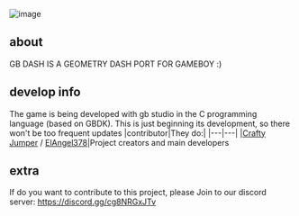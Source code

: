 ![image](https://github.com/ElAngel378/GBDASH/blob/main/Extra%20stuff/logo%20-%20GB%20Dash.png)

## about

GB DASH IS A GEOMETRY DASH PORT FOR GAMEBOY :)

## develop info

The game is being developed with gb studio in the C programming language (based on GBDK). This is just beginning its development, so there won't be too frequent updates
|contributor|They do:|
|---|---|
|[Crafty Jumper](https://github.com/crafty-jumper) / [ElAngel378](https://github.com/ElAngel378)|Project creators and main developers 

## extra

If do you want to contribute to this project, please 
Join to our discord server: 
https://discord.gg/cg8NRGxJTv
